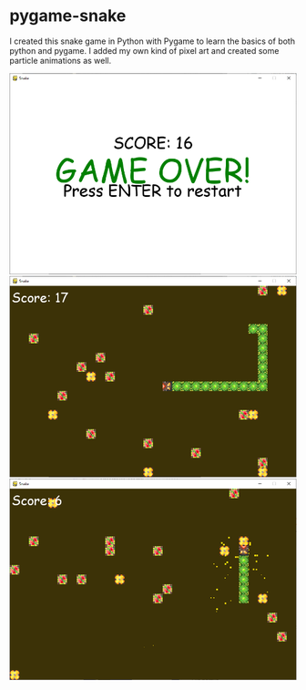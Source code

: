# pygame-snake
I created this snake game in Python with Pygame to learn the basics of both python and pygame. I added my own kind of pixel art and created some particle animations as well.

![](documentation/pic1.PNG)
![](documentation/pic2.PNG)
![](documentation/pic3.PNG)
